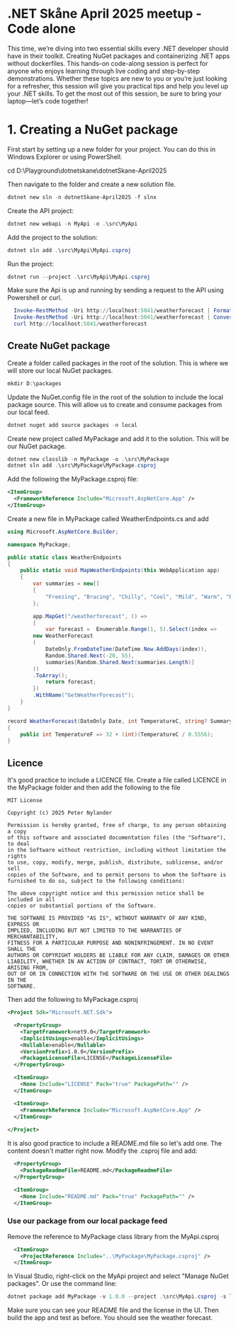 # .NET Skåne April 2025 meetup - Code alone
This time, we’re diving into two essential skills every .NET developer should have in their toolkit. Creating NuGet packages and containerizing .NET apps without dockerfiles. This hands-on code-along session is perfect for anyone who enjoys learning through live coding and step-by-step demonstrations. Whether these topics are new to you or you’re just looking for a refresher, this session will give you practical tips and help you level up your .NET skills. To get the most out of this session, be sure to bring your laptop—let’s code together!

# 1. Creating a NuGet package
First start by setting up a new folder for your project. You can do this in Windows Explorer or using PowerShell.

cd D:\Playground\dotnetskane\dotnetSkane-April2025

Then navigate to the folder and create a new solution file.
```powershell	
dotnet new sln -n dotnetSkane-April2025 -f slnx
```

Create the API project:

```powershell
dotnet new webapi -n MyApi -o .\src\MyApi
```

Add the project to the solution: 
```powershell
dotnet sln add .\src\MyApi\MyApi.csproj 
```

Run the project: 
```powershell
dotnet run --project .\src\MyApi\MyApi.csproj
```

Make sure the Api is up and running by sending a request to the API using Powershell or curl.
```powershell
  Invoke-RestMethod -Uri http://localhost:5041/weatherforecast | Format-Table
  Invoke-RestMethod -Uri http://localhost:5041/weatherforecast | ConvertTo-Json
  curl http://localhost:5041/weatherforecast
```

## Create NuGet package
Create a folder called packages in the root of the solution. This is where we will store our local NuGet packages.

```powershell
mkdir D:\packages
```

Update the NuGet.config file in the root of the solution to include the local package source. This will allow us to create and consume packages from our local feed.
```powershell
dotnet nuget add source packages -n local
```

Create new project called MyPackage and add it to the solution. This will be our NuGet package.

```powershell
dotnet new classlib -n MyPackage -o .\src\MyPackage
dotnet sln add .\src\MyPackage\MyPackage.csproj
```

Add the following the MyPackage.csproj file:
```xml
<ItemGroup>
  <FrameworkReference Include="Microsoft.AspNetCore.App" />
</ItemGroup>
```

Create a new file in MyPackage called WeatherEndpoints.cs and add 
```csharp
using Microsoft.AspNetCore.Builder;

namespace MyPackage;

public static class WeatherEndpoints
{
    public static void MapWeatherEndpoints(this WebApplication app)
    {
        var summaries = new[]
        {
            "Freezing", "Bracing", "Chilly", "Cool", "Mild", "Warm", "Balmy", "Hot", "Sweltering", "Scorching"
        };

        app.MapGet("/weatherforecast", () =>
        {
            var forecast =  Enumerable.Range(1, 5).Select(index =>
        new WeatherForecast
        (
            DateOnly.FromDateTime(DateTime.Now.AddDays(index)),
            Random.Shared.Next(-20, 55),
            summaries[Random.Shared.Next(summaries.Length)]
        ))
        .ToArray();
            return forecast;
        })
        .WithName("GetWeatherForecast");
    }
}

record WeatherForecast(DateOnly Date, int TemperatureC, string? Summary)
{
    public int TemperatureF => 32 + (int)(TemperatureC / 0.5556);
}
```

## Licence
It's good practice to include a LICENCE file.
Create a file called LICENCE in the MyPackage folder and then add the following to the file

```text
MIT License

Copyright (c) 2025 Peter Nylander

Permission is hereby granted, free of charge, to any person obtaining a copy
of this software and associated documentation files (the "Software"), to deal
in the Software without restriction, including without limitation the rights
to use, copy, modify, merge, publish, distribute, sublicense, and/or sell
copies of the Software, and to permit persons to whom the Software is
furnished to do so, subject to the following conditions:

The above copyright notice and this permission notice shall be included in all
copies or substantial portions of the Software.

THE SOFTWARE IS PROVIDED "AS IS", WITHOUT WARRANTY OF ANY KIND, EXPRESS OR
IMPLIED, INCLUDING BUT NOT LIMITED TO THE WARRANTIES OF MERCHANTABILITY,
FITNESS FOR A PARTICULAR PURPOSE AND NONINFRINGEMENT. IN NO EVENT SHALL THE
AUTHORS OR COPYRIGHT HOLDERS BE LIABLE FOR ANY CLAIM, DAMAGES OR OTHER
LIABILITY, WHETHER IN AN ACTION OF CONTRACT, TORT OR OTHERWISE, ARISING FROM,
OUT OF OR IN CONNECTION WITH THE SOFTWARE OR THE USE OR OTHER DEALINGS IN THE
SOFTWARE.
```

Then add the following to MyPackage.csproj
```xml
<Project Sdk="Microsoft.NET.Sdk">

  <PropertyGroup>
    <TargetFramework>net9.0</TargetFramework>
    <ImplicitUsings>enable</ImplicitUsings>
    <Nullable>enable</Nullable>
    <VersionPrefix>1.0.0</VersionPrefix>
    <PackageLicenseFile>LICENSE</PackageLicenseFile>
  </PropertyGroup>

  <ItemGroup>
    <None Include="LICENSE" Pack="true" PackagePath="" />
  </ItemGroup>

  <ItemGroup>
    <FrameworkReference Include="Microsoft.AspNetCore.App" />
  </ItemGroup>
  
</Project>
```

It is also good practice to include a README.md file so let's add one. The content doesn't matter right now.
Modify the .csproj file and add:
```xml
  <PropertyGroup>
    <PackageReadmeFile>README.md</PackageReadmeFile>
  </PropertyGroup>    

  <ItemGroup>
    <None Include="README.md" Pack="true" PackagePath="" />
  </ItemGroup>
```

### Use our package from our local package feed
Remove the reference to MyPackage class library from the MyApi.csproj
```xml
  <ItemGroup>
    <ProjectReference Include="..\MyPackage\MyPackage.csproj" />
  </ItemGroup>
```

In Visual Studio, right-click on the MyApi project and select "Manage NuGet packages". Or use the command line:
```powershell
dotnet package add MyPackage -v 1.0.0 --project .\src\MyApi.csproj -s local
```


Make sure you can see your README file and the license in the UI.
Then build the app and test as before. You should see the weather forecast.
